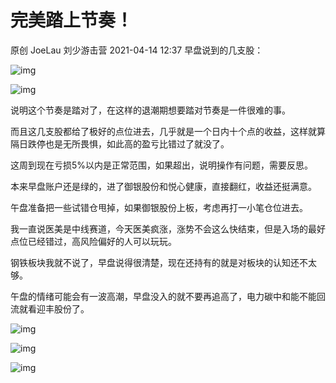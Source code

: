 # 完美踏上节奏！

原创 JoeLau  刘少游击营  2021-04-14 12:37
早盘说到的几支股：

![img](https://mmbiz.qpic.cn/mmbiz_png/02vVCEibFUoFsWJbSnSjP1icx5YWMSyXXQrUaMQniaXfpGrzWhkHlxDiaKqy3RpoZUk0icT45HZKI4yj4uhYXB6lsVg/640?wx_fmt=png&wxfrom=5&wx_lazy=1&wx_co=1)

![img](https://mmbiz.qpic.cn/mmbiz_png/02vVCEibFUoFsWJbSnSjP1icx5YWMSyXXQIXmibicnXDribTEAskYibhsqCkNquz4EpkZFAE0ZsQd3wfVicZ9OSTI0lqg/640?wx_fmt=png&wxfrom=5&wx_lazy=1&wx_co=1)

说明这个节奏是踏对了，在这样的退潮期想要踏对节奏是一件很难的事。

而且这几支股都给了极好的点位进去，几乎就是一个日内十个点的收益，这样就算隔日跌停也是无所畏惧，如此高的盈亏比错过了就没了。

这周到现在亏损5%以内是正常范围，如果超出，说明操作有问题，需要反思。

本来早盘账户还是绿的，进了御银股份和悦心健康，直接翻红，收益还挺满意。

午盘准备把一些试错仓甩掉，如果御银股份上板，考虑再打一小笔仓位进去。

我一直说医美是中线赛道，今天医美疯涨，涨势不会这么快结束，但是入场的最好点位已经错过，高风险偏好的人可以玩玩。

钢铁板块我就不说了，早盘说得很清楚，现在还持有的就是对板块的认知还不太够。

午盘的情绪可能会有一波高潮，早盘没入的就不要再追高了，电力碳中和能不能回流就看迎丰股份了。


![img]()

![img]()

![img]()